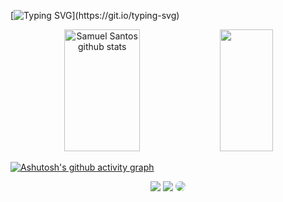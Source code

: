 [![Typing SVG](https://readme-typing-svg.demolab.com?font=Fira+Code&size=35&pause=1000&color=F73168&center=true&width=1000&lines=HELLO%2C+MY+NAME+is+Samuel+Santos;I'm+16+years+old;I'm+from+Brazil;Studying+Systems+Development+at+ETEC;Welcome!)](https://git.io/typing-svg)

<div align="center">
  <img width="49%" height="195px" src="https://github-readme-stats.vercel.app/api?username=b4ian0&show_icons=true&count_private=true%hide_border=true&title_color=F73168&icon_color=F73168&text_color=c9d1d9&bg_color=0d1117"  alt="Samuel Santos github stats"  />
  <img width="41%" height="195px" src="https://github-readme-stats.vercel.app/api/top-langs/?username=b4ian0&layout=compact&hide_border=true&title_color=F73168&text_color=F73168&bg_color=0d1117"  />
  </div>

[![Ashutosh's github activity graph](https://github-readme-activity-graph.cyclic.app/graph?username=b4ian0&bg_color=0d1117&color=f73168&line=5f0c1c&point=f73168&area=true&hide_border=true)](https://github.com/ashutosh00710/github-readme-activity-graph)

<div align="center">
<a href="https://www.instagram.com/s4m.xvz?igshid=ZGUzMzM3NWJiOQ==" target="_blank"><img src="https://img.shields.io/badge/-Instagram-%23E4405F?style=for-the-badge&logo=instagram&logoColor=white"></a>
<a href= "mailto:samuel.cerqueira2@etec.sp.gov.br"> <img src="https://img.shields.io/badge/-Gmail-%23333?style=for-the-badge&logo=gmail&logocolor=white" target="_ blank"></a>
<a href= "https://www.linkedin.com/in/" target="_blank"><img src="https://img.shields.io/badge/-LinkedIn-%23007785?style=for-the-badge&logo=linkedin&logoColor=white" style="border-radius: 30px" target="_blank"></a>

</div>
